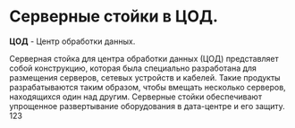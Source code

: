 # Серверные стойки в ЦОД.
   
**ЦОД** - Центр обработки данных.

Серверная стойка для центра обработки данных (ЦОД) представляет собой конструкцию, которая была специально разработана для размещения серверов, сетевых устройств и кабелей. Такие продукты разрабатываются таким образом, чтобы вмещать несколько серверов, находящихся один над другим. Серверные стойки обеспечивают упрощенное развертывание оборудования в дата-центре и его защиту. 
123
